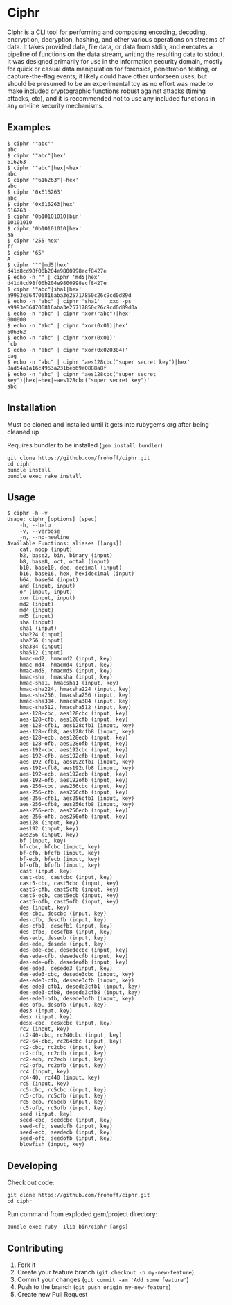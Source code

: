 # Ciphr

Ciphr is a CLI tool for performing and composing encoding, decoding, encryption,
decryption, hashing, and other various operations on streams of data. It takes
provided data, file data, or data from stdin, and executes a pipeline of 
functions on the data stream, writing the resulting data to stdout. It was 
designed primarily for use in the information security domain, mostly for quick
or casual data manipulation for forensics, penetration testing, or 
capture-the-flag events; it likely could have other unforseen uses, but should 
be presumed to be an experimental toy as no effort was made to make included 
cryptographic functions robust against attacks (timing attacks, etc), and it is 
recommended not to use any included functions in any on-line security 
mechanisms.

## Examples

```shell
$ ciphr '"abc"'
abc
$ ciphr '"abc"|hex'
616263
$ ciphr '"abc"|hex|~hex'
abc
$ ciphr '"616263"|~hex'
abc
$ ciphr '0x616263'
abc
$ ciphr '0x616263|hex'
616263
$ ciphr '0b10101010|bin'
10101010
$ ciphr '0b10101010|hex'
aa
$ ciphr '255|hex'
ff
$ ciphr '65'
A
$ ciphr '""|md5|hex'
d41d8cd98f00b204e9800998ecf8427e
$ echo -n "" | ciphr 'md5|hex'
d41d8cd98f00b204e9800998ecf8427e
$ ciphr '"abc"|sha1|hex'
a9993e364706816aba3e25717850c26c9cd0d89d
$ echo -n "abc" | ciphr 'sha1' | xxd -ps
a9993e364706816aba3e25717850c26c9cd0d89d0a
$ echo -n "abc" | ciphr 'xor("abc")|hex'
000000
$ echo -n "abc" | ciphr 'xor(0x01)|hex'
606362
$ echo -n "abc" | ciphr 'xor(0x01)'
`cb
$ echo -n "abc" | ciphr 'xor(0x020304)'
cag
$ echo -n "abc" | ciphr 'aes128cbc("super secret key")|hex'
8ad54a1a16c4963a231beb69e0888a8f
$ echo -n "abc" | ciphr 'aes128cbc("super secret key")|hex|~hex|~aes128cbc("super secret key")'
abc
```

## Installation

Must be cloned and installed until it gets into rubygems.org after being cleaned
up

Requires bundler to be installed (`gem install bundler`)

```shell
git clone https://github.com/frohoff/ciphr.git
cd ciphr
bundle install
bundle exec rake install
```

## Usage

```shell
$ ciphr -h -v
Usage: ciphr [options] [spec]
    -h, --help
    -v, --verbose
    -n, --no-newline
Available Functions: aliases ([args])
	cat, noop (input)
	b2, base2, bin, binary (input)
	b8, base8, oct, octal (input)
	b10, base10, dec, decimal (input)
	b16, base16, hex, hexidecimal (input)
	b64, base64 (input)
	and (input, input)
	or (input, input)
	xor (input, input)
	md2 (input)
	md4 (input)
	md5 (input)
	sha (input)
	sha1 (input)
	sha224 (input)
	sha256 (input)
	sha384 (input)
	sha512 (input)
	hmac-md2, hmacmd2 (input, key)
	hmac-md4, hmacmd4 (input, key)
	hmac-md5, hmacmd5 (input, key)
	hmac-sha, hmacsha (input, key)
	hmac-sha1, hmacsha1 (input, key)
	hmac-sha224, hmacsha224 (input, key)
	hmac-sha256, hmacsha256 (input, key)
	hmac-sha384, hmacsha384 (input, key)
	hmac-sha512, hmacsha512 (input, key)
	aes-128-cbc, aes128cbc (input, key)
	aes-128-cfb, aes128cfb (input, key)
	aes-128-cfb1, aes128cfb1 (input, key)
	aes-128-cfb8, aes128cfb8 (input, key)
	aes-128-ecb, aes128ecb (input, key)
	aes-128-ofb, aes128ofb (input, key)
	aes-192-cbc, aes192cbc (input, key)
	aes-192-cfb, aes192cfb (input, key)
	aes-192-cfb1, aes192cfb1 (input, key)
	aes-192-cfb8, aes192cfb8 (input, key)
	aes-192-ecb, aes192ecb (input, key)
	aes-192-ofb, aes192ofb (input, key)
	aes-256-cbc, aes256cbc (input, key)
	aes-256-cfb, aes256cfb (input, key)
	aes-256-cfb1, aes256cfb1 (input, key)
	aes-256-cfb8, aes256cfb8 (input, key)
	aes-256-ecb, aes256ecb (input, key)
	aes-256-ofb, aes256ofb (input, key)
	aes128 (input, key)
	aes192 (input, key)
	aes256 (input, key)
	bf (input, key)
	bf-cbc, bfcbc (input, key)
	bf-cfb, bfcfb (input, key)
	bf-ecb, bfecb (input, key)
	bf-ofb, bfofb (input, key)
	cast (input, key)
	cast-cbc, castcbc (input, key)
	cast5-cbc, cast5cbc (input, key)
	cast5-cfb, cast5cfb (input, key)
	cast5-ecb, cast5ecb (input, key)
	cast5-ofb, cast5ofb (input, key)
	des (input, key)
	des-cbc, descbc (input, key)
	des-cfb, descfb (input, key)
	des-cfb1, descfb1 (input, key)
	des-cfb8, descfb8 (input, key)
	des-ecb, desecb (input, key)
	des-ede, desede (input, key)
	des-ede-cbc, desedecbc (input, key)
	des-ede-cfb, desedecfb (input, key)
	des-ede-ofb, desedeofb (input, key)
	des-ede3, desede3 (input, key)
	des-ede3-cbc, desede3cbc (input, key)
	des-ede3-cfb, desede3cfb (input, key)
	des-ede3-cfb1, desede3cfb1 (input, key)
	des-ede3-cfb8, desede3cfb8 (input, key)
	des-ede3-ofb, desede3ofb (input, key)
	des-ofb, desofb (input, key)
	des3 (input, key)
	desx (input, key)
	desx-cbc, desxcbc (input, key)
	rc2 (input, key)
	rc2-40-cbc, rc240cbc (input, key)
	rc2-64-cbc, rc264cbc (input, key)
	rc2-cbc, rc2cbc (input, key)
	rc2-cfb, rc2cfb (input, key)
	rc2-ecb, rc2ecb (input, key)
	rc2-ofb, rc2ofb (input, key)
	rc4 (input, key)
	rc4-40, rc440 (input, key)
	rc5 (input, key)
	rc5-cbc, rc5cbc (input, key)
	rc5-cfb, rc5cfb (input, key)
	rc5-ecb, rc5ecb (input, key)
	rc5-ofb, rc5ofb (input, key)
	seed (input, key)
	seed-cbc, seedcbc (input, key)
	seed-cfb, seedcfb (input, key)
	seed-ecb, seedecb (input, key)
	seed-ofb, seedofb (input, key)
	blowfish (input, key)
```

## Developing
Check out code:
```shell
git clone https://github.com/frohoff/ciphr.git
cd ciphr
```

Run command from exploded gem/project directory:
```shell
bundle exec ruby -Ilib bin/ciphr [args]
```

## Contributing

1. Fork it
2. Create your feature branch (`git checkout -b my-new-feature`)
3. Commit your changes (`git commit -am 'Add some feature'`)
4. Push to the branch (`git push origin my-new-feature`)
5. Create new Pull Request
